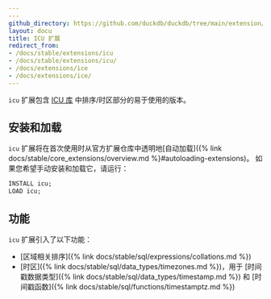 ```yaml
---
---
github_directory: https://github.com/duckdb/duckdb/tree/main/extension/icu
layout: docu
title: ICU 扩展
redirect_from:
- /docs/stable/extensions/icu
- /docs/stable/extensions/icu/
- /docs/extensions/ice
- /docs/extensions/ice/
---
```


`icu` 扩展包含 [ICU 库](https://github.com/unicode-org/icu) 中排序/时区部分的易于使用的版本。

## 安装和加载

`icu` 扩展将在首次使用时从官方扩展仓库中透明地[自动加载]({% link docs/stable/core_extensions/overview.md %}#autoloading-extensions)。
如果您希望手动安装和加载它，请运行：

```sql
INSTALL icu;
LOAD icu;
```

## 功能

`icu` 扩展引入了以下功能：

* [区域相关排序]({% link docs/stable/sql/expressions/collations.md %})
* [时区]({% link docs/stable/sql/data_types/timezones.md %})，用于 [时间戳数据类型]({% link docs/stable/sql/data_types/timestamp.md %}) 和 [时间戳函数]({% link docs/stable/sql/functions/timestamptz.md %})